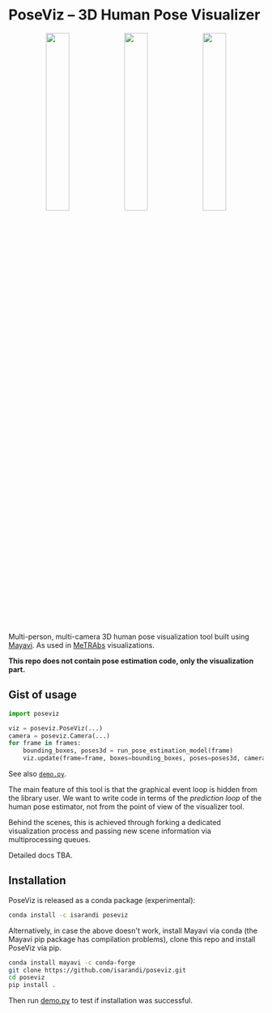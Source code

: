 # PoseViz – 3D Human Pose Visualizer

<p align="center">
  <img src=screenshot.jpg width="30%">
  <img src=screenshot2.jpg width="30%">
  <img src=screenshot_multicam.jpg width="30%">
</p>

Multi-person, multi-camera 3D human pose visualization tool built using
[Mayavi](https://docs.enthought.com/mayavi/mayavi/). As used
in [MeTRAbs](https://github.com/isarandi/metrabs) visualizations.

**This repo does not contain pose estimation code, only the visualization part.**

## Gist of usage

```python
import poseviz

viz = poseviz.PoseViz(...)
camera = poseviz.Camera(...)
for frame in frames:
    bounding_boxes, poses3d = run_pose_estimation_model(frame)
    viz.update(frame=frame, boxes=bounding_boxes, poses=poses3d, camera=camera)
```

See also [```demo.py```](demo.py).

The main feature of this tool is that the graphical event loop is hidden from the library user. We want to write code in terms of the *prediction loop* of the human pose estimator, not from the point of view of the visualizer tool.

Behind the scenes, this is achieved through forking a dedicated visualization process and passing new scene information via multiprocessing queues.

Detailed docs TBA.

## Installation

PoseViz is released as a conda package (experimental):

```bash
conda install -c isarandi poseviz 
```

Alternatively, in case the above doesn't work, install Mayavi via conda (the Mayavi pip package has compilation problems), clone this repo and
install PoseViz via pip.

```bash
conda install mayavi -c conda-forge
git clone https://github.com/isarandi/poseviz.git
cd poseviz
pip install .
```

Then run [demo.py](demo.py) to test if installation was successful.
